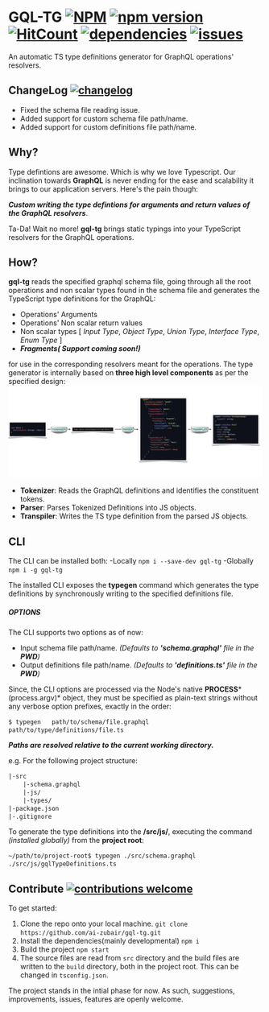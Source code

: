 # GQL-TG [![NPM](https://nodei.co/npm/gql-tg.png?mini=true)](https://nodei.co/npm/gql-tg/)  [![npm version](https://badge.fury.io/js/gql-tg.svg)](https://badge.fury.io/js/gql-tg) [![HitCount](http://hits.dwyl.com/ai-zubair/gql-tg.svg)](http://hits.dwyl.com/ai-zubair/gql-tg) [![dependencies](https://david-dm.org/ai-zubair/gql-tg.svg)](https://david-dm.org/ai-zubair/gql-tg.svg) [![issues](https://img.shields.io/github/issues/ai-zubair/gql-tg)](https://img.shields.io/github/issues/ai-zubair/gql-tg)
An automatic TS type definitions generator for GraphQL operations' resolvers.

## ChangeLog [![changelog](https://img.shields.io/badge/Version-1.1.0-brightgreen)](https://img.shields.io/badge/Version-1.1.0-brightgreen)
- Fixed the schema file reading issue.
- Added support for custom schema file path/name.
- Added support for custom definitions file path/name.

## Why?
Type defintions are awesome. Which is why we love Typescript. Our inclination towards **GraphQL** is never ending for the ease and scalability it brings to our application servers. Here's the pain though:  

***Custom writing the type defintions for arguments and return values of the GraphQL resolvers***.

Ta-Da! Wait no more! **gql-tg** brings static typings into your TypeScript resolvers for the GraphQL operations.

## How?
**gql-tg** reads the specified graphql schema file, going through all the root operations and non scalar types found in the schema file and generates the TypeScript type definitions for the GraphQL:
- Operations' Arguments
- Operations' Non scalar return values
- Non scalar types [ *Input Type*, *Object Type*, *Union Type*, *Interface Type*, *Enum Type* ]
- ***Fragments( Support coming soon!)***

for use in the corresponding resolvers meant for the operations. 
The type generator is internally based on **three high level components** as per the specified design:
 [![design](https://raw.githubusercontent.com/ai-zubair/gql-tg/master/process.png)](https://raw.githubusercontent.com/ai-zubair/gql-tg/master/design.png)
- **Tokenizer**: Reads the GraphQL definitions and identifies the constituent tokens.
- **Parser**: Parses Tokenized Definitions into JS objects.
- **Transpiler**: Writes the TS type definition from the parsed JS objects.

## CLI
The CLI can be installed both:
-Locally   `npm i --save-dev gql-tg`
-Globally  `npm i -g gql-tg` 

The installed CLI exposes the **typegen** command which generates the type definitions by synchronously writing to the specified definitions file. 

##### OPTIONS
The CLI supports two options as of now:
- Input schema file path/name. *(Defaults to **'schema.graphql'** file in the **PWD**)*
- Output definitions file path/name. *(Defaults to **'definitions.ts'** file in the **PWD**)*

Since, the CLI options are processed via the Node's native **PROCESS***(process.argv)* object, they must be specified as plain-text strings without any verbose option prefixes, exactly in the order:
```
$ typegen   path/to/schema/file.graphql   path/to/type/definitions/file.ts
```
***Paths are resolved relative to the current working directory.***

e.g. For the following project structure: 
```
|-src
    |-schema.graphql
    |-js/
    |-types/
|-package.json
|-.gitignore
```
To generate the type definitions into the **/src/js/**, executing the command *(installed globally)* from the **project root**:
```
~/path/to/project-root$ typegen ./src/schema.graphql ./src/js/gqlTypeDefinitions.ts
```

## Contribute [![contributions welcome](https://img.shields.io/badge/contributions-welcome-brightgreen.svg?style=flat)](https://github.com/dwyl/esta/issues)

To get started:
1. Clone the repo onto your local machine. `git clone https://github.com/ai-zubair/gql-tg.git`
2. Install the dependencies(mainly developmental) `npm i` 
3. Build the project `npm start`
4. The source files are read from `src` directory and the build files are written to the `build` directory, both in the project root. This can be changed in `tsconfig.json`.

The project stands in the intial phase for now. As such, suggestions, improvements, issues, features are openly welcome.